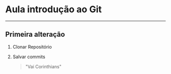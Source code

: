 # Aula introdução ao Git
---
## Primeira alteração

1. Clonar Repositório
2. Salvar commits

   >"Vai Corinthians"
